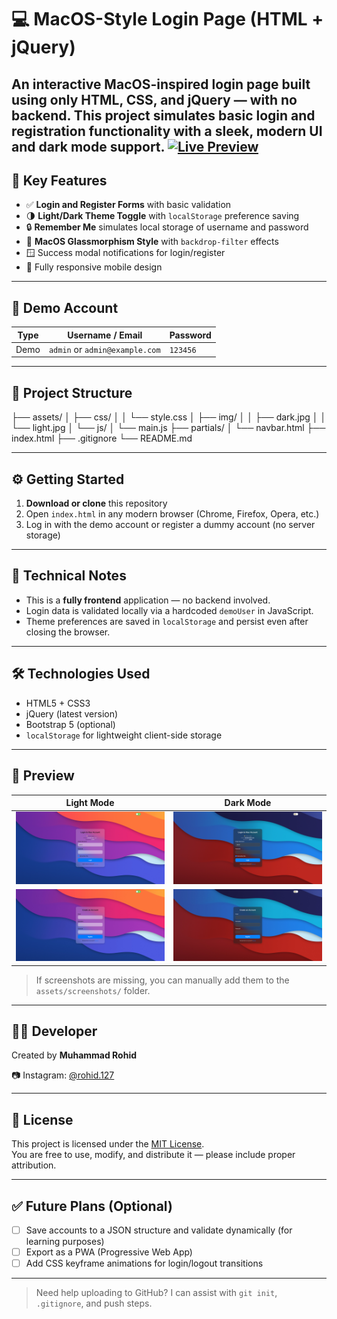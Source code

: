 # 💻 MacOS-Style Login Page (HTML + jQuery)

An interactive MacOS-inspired login page built using only HTML, CSS, and jQuery — with no backend. This project simulates basic login and registration functionality with a sleek, modern UI and dark mode support.
[![Live Preview](https://img.shields.io/badge/🔗%20Live%20Preview-mrohid127.github.io/mac--login--ui-blue?style=for-the-badge)](https://mrohid127.github.io/mac-login-ui/)
---

## 🧩 Key Features

- ✅ **Login and Register Forms** with basic validation  
- 🌗 **Light/Dark Theme Toggle** with `localStorage` preference saving  
- 🔒 **Remember Me** simulates local storage of username and password  
- 🧊 **MacOS Glassmorphism Style** with `backdrop-filter` effects  
- 🪟 Success modal notifications for login/register  
- 📱 Fully responsive mobile design  

---

## 👤 Demo Account

| Type | Username / Email               | Password |
|------|--------------------------------|----------|
| Demo | `admin` or `admin@example.com` | `123456` |

---

## 📂 Project Structure

├── assets/
│ ├── css/
│ │ └── style.css
│ ├── img/
│ │ ├── dark.jpg
│ │ └── light.jpg
│ └── js/
│ └── main.js
├── partials/
│ └── navbar.html
├── index.html
├── .gitignore
└── README.md


---

## ⚙️ Getting Started

1. **Download or clone** this repository  
2. Open `index.html` in any modern browser (Chrome, Firefox, Opera, etc.)  
3. Log in with the demo account or register a dummy account (no server storage)

---

## 📌 Technical Notes

- This is a **fully frontend** application — no backend involved.  
- Login data is validated locally via a hardcoded `demoUser` in JavaScript.  
- Theme preferences are saved in `localStorage` and persist even after closing the browser.  

---

## 🛠️ Technologies Used

- HTML5 + CSS3  
- jQuery (latest version)  
- Bootstrap 5 (optional)  
- `localStorage` for lightweight client-side storage  

---

## 📸 Preview

| Light Mode | Dark Mode |
|------------|-----------|
| ![light](assets/screenshots/light-mode.png) | ![dark](assets/screenshots/dark-mode.png) |
| ![light](assets/screenshots/light-mode-sing-up.png) | ![dark](assets/screenshots/dark-mode-sing-up.png) |

> If screenshots are missing, you can manually add them to the `assets/screenshots/` folder.

---

## 🧑‍💻 Developer

Created by **Muhammad Rohid**

📷 Instagram: [@rohid.127](https://instagram.com/rohid.127)

---

## 📄 License

This project is licensed under the [MIT License](https://opensource.org/licenses/MIT).  
You are free to use, modify, and distribute it — please include proper attribution.

---

## ✅ Future Plans (Optional)

- [ ] Save accounts to a JSON structure and validate dynamically (for learning purposes)  
- [ ] Export as a PWA (Progressive Web App)  
- [ ] Add CSS keyframe animations for login/logout transitions  

---

> Need help uploading to GitHub? I can assist with `git init`, `.gitignore`, and push steps.
